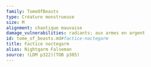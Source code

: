 ```yaml
---
family: TomeOfBeasts
type: Créature monstrueuse
size: M
alignment: chaotique mauvaise
damage_vulnerabilities: radiants; aux armes en argent
id: tome_of_beasts.md#factice-noctegarm
title: Factice noctegarm
alias: Nightgarm Falseman
source: (LDM p322)(TOB p305)
---
```


